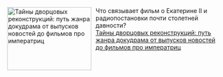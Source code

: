 <!--2025-02-20 19:17:14-->
<div class="yb">
  <div class="rss smaller1 kino_teatr"><a href="https://www.kino-teatr.ru/blog/y2025/2-20/2024/" title="Тайны дворцовых реконструкций: путь жанра докудрама от выпусков новостей до фильмов про императриц"><img src="https://www.kino-teatr.ru/blog/4/2/2024/poster.jpg" width="196" height="147" align="left" hspace="5" style="margin: 0px 10px 0px 5px" alt="Тайны дворцовых реконструкций: путь жанра докудрама от выпусков новостей до фильмов про императриц"/></a>Что связывает фильм о Екатерине II и радиопостановки почти столетней давности? <br><a class="light" href="https://www.kino-teatr.ru/blog/y2025/2-20/2024/">Тайны дворцовых реконструкций: путь жанра докудрама от выпусков новостей до фильмов про императриц</a></div>
</div>

